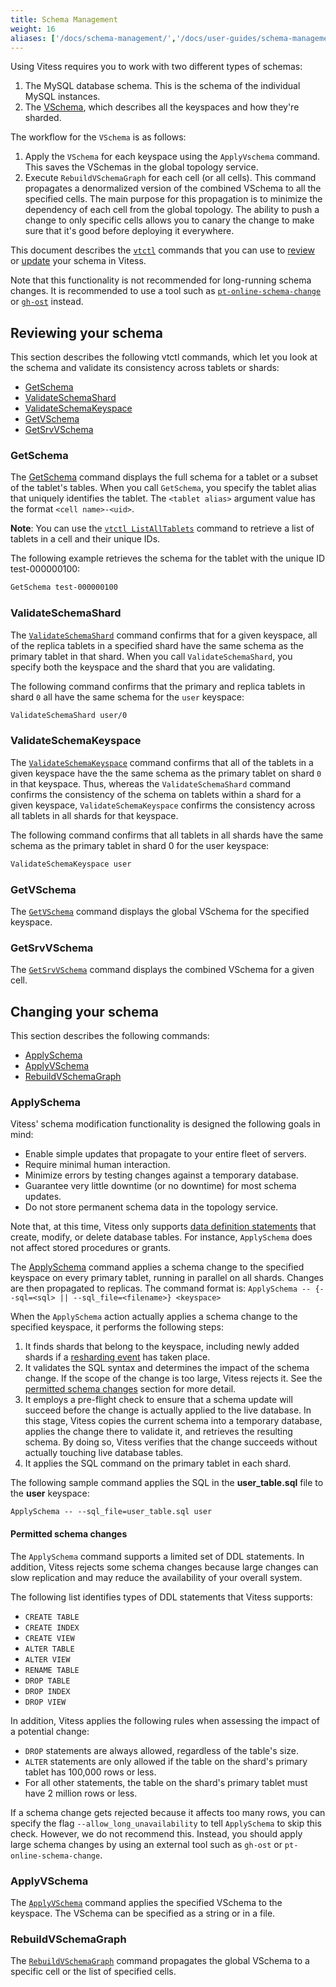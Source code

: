 ```yaml
---
title: Schema Management
weight: 16
aliases: ['/docs/schema-management/','/docs/user-guides/schema-management/','/docs/reference/schema-management/']
---
```


Using Vitess requires you to work with two different types of schemas:

1. The MySQL database schema. This is the schema of the individual MySQL instances.
2. The [VSchema](../vschema), which describes all the keyspaces and how they're sharded.

The workflow for the `VSchema` is as follows:

1. Apply the `VSchema` for each keyspace using the `ApplyVschema` command. This saves the VSchemas in the global topology service.
2. Execute `RebuildVSchemaGraph` for each cell (or all cells). This command propagates a denormalized version of the combined VSchema to all the specified cells. The main purpose for this propagation is to minimize the dependency of each cell from the global topology. The ability to push a change to only specific cells allows you to canary the change to make sure that it's good before deploying it everywhere.

This document describes the [`vtctl`](../../../reference/programs/vtctl/) commands that you can use to [review](#reviewing-your-schema) or [update](#changing-your-schema) your schema in Vitess.

Note that this functionality is not recommended for long-running schema changes. It is recommended to use a tool such as [`pt-online-schema-change`](https://www.percona.com/doc/percona-toolkit/LATEST/pt-online-schema-change.html) or [`gh-ost`](https://github.com/github/gh-ost) instead.


## Reviewing your schema

This section describes the following vtctl commands, which let you look at the schema and validate its consistency across tablets or shards:

* [GetSchema](#getschema)
* [ValidateSchemaShard](#validateschemashard)
* [ValidateSchemaKeyspace](#validateschemakeyspace)
* [GetVSchema](#getvschema)
* [GetSrvVSchema](#getsrvvschema)

### GetSchema

The [GetSchema](../../programs/vtctl/schema-version-permissions#getschema) command displays the full schema for a tablet or a subset of the tablet's tables. When you call `GetSchema`, you specify the tablet alias that uniquely identifies the tablet. The `<tablet alias>` argument value has the format `<cell name>-<uid>`.

**Note**: You can use the [`vtctl ListAllTablets`](../../programs/vtctl/generic#listalltablets) command to retrieve a list of tablets in a cell and their unique IDs.

The following example retrieves the schema for the tablet with the unique ID test-000000100:

``` sh
GetSchema test-000000100
```

### ValidateSchemaShard

The [`ValidateSchemaShard`](../../programs/vtctl/schema-version-permissions#validateschemashard) command confirms that for a given keyspace, all of the replica tablets in a specified shard have the same schema as the primary tablet in that shard. When you call `ValidateSchemaShard`, you specify both the keyspace and the shard that you are validating.

The following command confirms that the primary and replica tablets in shard `0` all have the same schema for the `user` keyspace:

``` sh
ValidateSchemaShard user/0
```

### ValidateSchemaKeyspace

The [`ValidateSchemaKeyspace`](../../../reference/programs/vtctl/#validateschemakeyspace) command confirms that all of the tablets in a given keyspace have the the same schema as the primary tablet on shard `0` in that keyspace. Thus, whereas the `ValidateSchemaShard` command confirms the consistency of the schema on tablets within a shard for a given keyspace, `ValidateSchemaKeyspace` confirms the consistency across all tablets in all shards for that keyspace.

The following command confirms that all tablets in all shards have the same schema as the primary tablet in shard 0 for the user keyspace:

``` sh
ValidateSchemaKeyspace user
```

### GetVSchema

The [`GetVSchema`](../../programs/vtctl/schema-version-permissions#getvschema) command displays the global VSchema for the specified keyspace.

### GetSrvVSchema

The [`GetSrvVSchema`](../../programs/vtctl/serving-graph#getsrvvschema) command displays the combined VSchema for a given cell.

## Changing your schema

This section describes the following commands:

* [ApplySchema](#applyschema)
* [ApplyVSchema](#applyvschema)
* [RebuildVSchemaGraph](#rebuildvschemagraph)

### ApplySchema

Vitess' schema modification functionality is designed the following goals in mind:

* Enable simple updates that propagate to your entire fleet of servers.
* Require minimal human interaction.
* Minimize errors by testing changes against a temporary database.
* Guarantee very little downtime (or no downtime) for most schema updates.
* Do not store permanent schema data in the topology service.

Note that, at this time, Vitess only supports [data definition statements](https://dev.mysql.com/doc/refman/5.6/en/sql-data-definition-statements.html) that create, modify, or delete database tables. For instance, `ApplySchema` does not affect stored procedures or grants.

The [ApplySchema](../../programs/vtctl/schema-version-permissions#applyschema) command applies a schema change to the specified keyspace on every primary tablet, running in parallel on all shards. Changes are then propagated to replicas. The command format is: `ApplySchema -- {--sql=<sql> || --sql_file=<filename>} <keyspace>`

When the `ApplySchema` action actually applies a schema change to the specified keyspace, it performs the following steps:

1. It finds shards that belong to the keyspace, including newly added shards if a [resharding event](../sharding/#resharding) has taken place.
2. It validates the SQL syntax and determines the impact of the schema change. If the scope of the change is too large, Vitess rejects it. See the [permitted schema changes](#permitted-schema-changes) section for more detail.
3. It employs a pre-flight check to ensure that a schema update will succeed before the change is actually applied to the live database. In this stage, Vitess copies the current schema into a temporary database, applies the change there to validate it, and retrieves the resulting schema. By doing so, Vitess verifies that the change succeeds without actually touching live database tables.
4. It applies the SQL command on the primary tablet in each shard.

The following sample command applies the SQL in the **user_table.sql** file to the **user** keyspace:

`ApplySchema -- --sql_file=user_table.sql user`

#### Permitted schema changes

The `ApplySchema` command supports a limited set of DDL statements. In addition, Vitess rejects some schema changes because large changes can slow replication and may reduce the availability of your overall system.

The following list identifies types of DDL statements that Vitess supports:

* `CREATE TABLE`
* `CREATE INDEX`
* `CREATE VIEW`
* `ALTER TABLE`
* `ALTER VIEW`
* `RENAME TABLE`
* `DROP TABLE`
* `DROP INDEX`
* `DROP VIEW`

In addition, Vitess applies the following rules when assessing the impact of a potential change:

* `DROP` statements are always allowed, regardless of the table's size.
* `ALTER` statements are only allowed if the table on the shard's primary tablet has 100,000 rows or less.
* For all other statements, the table on the shard's primary tablet must have 2 million rows or less.

If a schema change gets rejected because it affects too many rows, you can specify the flag `--allow_long_unavailability` to tell `ApplySchema` to skip this check. However, we do not recommend this. Instead, you should apply large schema changes by using an external tool such as `gh-ost` or `pt-online-schema-change`.

### ApplyVSchema

The [`ApplyVSchema`](../../programs/vtctl/schema-version-permissions#applyvschema) command applies the specified VSchema to the keyspace. The VSchema can be specified as a string or in a file.

### RebuildVSchemaGraph

The [`RebuildVSchemaGraph`](../../programs/vtctl/schema-version-permissions#rebuildvschemagraph) command propagates the global VSchema to a specific cell or the list of specified cells.
